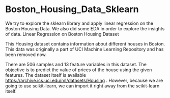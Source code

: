 # Boston_Housing_Data_Sklearn
We try to explore the sklearn library and apply linear regression on the Boston Housing Data. We also did some EDA in order to explore the insights of data.
Linear Regression on Boston Housing Dataset

This Housing dataset contains information about different houses in Boston. This data was originally a part of UCI Machine Learning Repository and has been removed now.

There are 506 samples and 13 feature variables in this dataset. The objective is to predict the value of prices of the house using the given features. The dataset itself is available https://archive.ics.uci.edu/ml/datasets/Housing . However, because we are going to use scikit-learn, we can import it right away from the scikit-learn itself.
